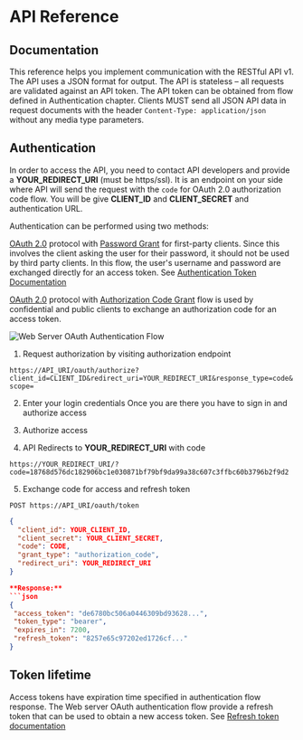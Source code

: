 # API Reference

## Documentation

This reference helps you implement communication with the RESTful API v1. The API uses a JSON format for output. The API is stateless – all requests are validated against an API token. The API token can be obtained from flow defined in Authentication chapter.
Clients MUST send all JSON API data in request documents with the header `Content-Type: application/json` without any media type parameters.

## Authentication

In order to access the API, you need to contact API developers and provide a **YOUR_REDIRECT_URI** (must be https/ssl). It is an endpoint on your side where API will send the request with the `code` for OAuth 2.0 authorization code flow. You will be give **CLIENT_ID** and **CLIENT_SECRET** and authentication URL.


Authentication can be performed using two methods:

[OAuth 2.0](https://oauth.net/2/) protocol with [Password Grant](https://oauth.net/2/grant-types/password/) for first-party clients. Since this involves the client asking the user for their password, it should not be used by third party clients. In this flow, the user's username and password are exchanged directly for an access token. See [Authentication Token Documentation](#authentication-token-post)


[OAuth 2.0](https://oauth.net/2/) protocol with [Authorization Code Grant](https://oauth.net/2/grant-types/authorization-code/) flow is used by confidential and public clients to exchange an authorization code for an access token.

![Web Server OAuth Authentication Flow](../../../oauth-flow.png)

1. Request authorization by visiting authorization endpoint

`https://API_URI/oauth/authorize?client_id=CLIENT_ID&redirect_uri=YOUR_REDIRECT_URI&response_type=code&scope=`

2. Enter your login credentials
Once you are there you have to sign in and authorize access

3. Authorize access

4. API Redirects to **YOUR_REDIRECT_URI** with code

`https://YOUR_REDIRECT_URI/?code=18768d576dc182906bc1e030871bf79bf9da99a38c607c3ffbc60b3796b2f9d2`

5. Exchange code for access and refresh token

`POST https://API_URI/oauth/token`
```json
{
  "client_id": YOUR_CLIENT_ID,
  "client_secret": YOUR_CLIENT_SECRET,
  "code": CODE,
  "grant_type": "authorization_code",
  "redirect_uri": YOUR_REDIRECT_URI
}

**Response:**
```json
{
 "access_token": "de6780bc506a0446309bd93628...",
 "token_type": "bearer", 
 "expires_in": 7200,
 "refresh_token": "8257e65c97202ed1726cf..."
}
```

## Token lifetime

Access tokens have expiration time specified in authentication flow response. The Web server OAuth authentication flow provide a refresh token that can be used to obtain a new access token. See [Refresh token documentation](#refresh-token-post-1)

